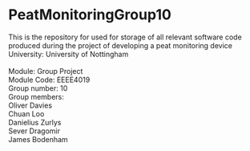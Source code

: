 # PeatMonitoringGroup10
This is the repository for used for storage of all relevant software code produced during the project of developing a peat monitoring device<br>
University: University of Nottingham<br><br>
Module: Group Project<br>
Module Code: EEEE4019<br>
Group number: 10<br>
Group members:<br>
Oliver Davies<br>
Chuan Loo<br>
Danielius Zurlys<br>
Sever Dragomir<br>
James Bodenham<br>


